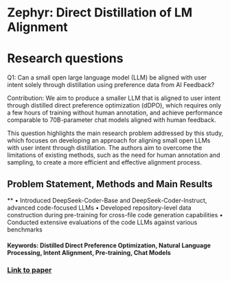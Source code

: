 # Zephyr: Direct Distillation of LM Alignment

# Research questions
Q1: Can a small open large language model (LLM) be aligned with user intent solely through distillation using preference data from AI Feedback?

Contribution: We aim to produce a smaller LLM that is aligned to user intent through distilled direct preference optimization (dDPO), which requires only a few hours of training without human annotation, and achieve performance comparable to 70B-parameter chat models aligned with human feedback.

This question highlights the main research problem addressed by this study, which focuses on developing an approach for aligning small open LLMs with user intent through distillation. The authors aim to overcome the limitations of existing methods, such as the need for human annotation and sampling, to create a more efficient and effective alignment process.

## Problem Statement, Methods and Main Results
**
• Introduced DeepSeek-Coder-Base and DeepSeek-Coder-Instruct, advanced code-focused LLMs
• Developed repository-level data construction during pre-training for cross-file code generation capabilities
• Conducted extensive evaluations of the code LLMs against various benchmarks

#### Keywords: Distilled Direct Preference Optimization, Natural Language Processing, Intent Alignment, Pre-training, Chat Models


### [Link to paper](https://arxiv.org/abs/2310.16944v1)
